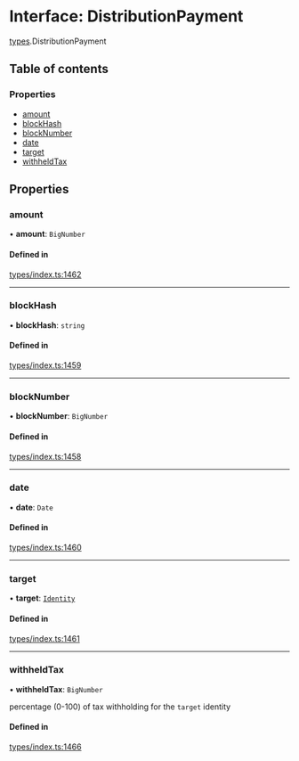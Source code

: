 # Interface: DistributionPayment

[types](../wiki/types).DistributionPayment

## Table of contents

### Properties

- [amount](../wiki/types.DistributionPayment#amount)
- [blockHash](../wiki/types.DistributionPayment#blockhash)
- [blockNumber](../wiki/types.DistributionPayment#blocknumber)
- [date](../wiki/types.DistributionPayment#date)
- [target](../wiki/types.DistributionPayment#target)
- [withheldTax](../wiki/types.DistributionPayment#withheldtax)

## Properties

### amount

• **amount**: `BigNumber`

#### Defined in

[types/index.ts:1462](https://github.com/PolymeshAssociation/polymesh-sdk/blob/95e180d2/src/types/index.ts#L1462)

___

### blockHash

• **blockHash**: `string`

#### Defined in

[types/index.ts:1459](https://github.com/PolymeshAssociation/polymesh-sdk/blob/95e180d2/src/types/index.ts#L1459)

___

### blockNumber

• **blockNumber**: `BigNumber`

#### Defined in

[types/index.ts:1458](https://github.com/PolymeshAssociation/polymesh-sdk/blob/95e180d2/src/types/index.ts#L1458)

___

### date

• **date**: `Date`

#### Defined in

[types/index.ts:1460](https://github.com/PolymeshAssociation/polymesh-sdk/blob/95e180d2/src/types/index.ts#L1460)

___

### target

• **target**: [`Identity`](../wiki/api.entities.Identity.Identity)

#### Defined in

[types/index.ts:1461](https://github.com/PolymeshAssociation/polymesh-sdk/blob/95e180d2/src/types/index.ts#L1461)

___

### withheldTax

• **withheldTax**: `BigNumber`

percentage (0-100) of tax withholding for the `target` identity

#### Defined in

[types/index.ts:1466](https://github.com/PolymeshAssociation/polymesh-sdk/blob/95e180d2/src/types/index.ts#L1466)
